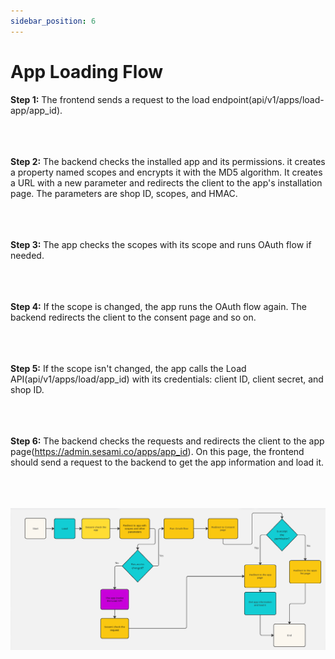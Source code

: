 ```yaml
---
sidebar_position: 6
---
```


# App Loading Flow

<b>Step 1:</b> The frontend sends a request to the load endpoint(api/v1/apps/load-app/app_id).
<br></br>
<br></br>

<b>Step 2:</b> The backend checks the installed app and its permissions. it creates a property named scopes and encrypts it with the MD5 algorithm. It creates a URL with a new parameter and redirects the client to the app's installation page. The parameters are shop ID, scopes, and HMAC.
<br></br>
<br></br>

<b>Step 3:</b> The app checks the scopes with its scope and runs OAuth flow if needed.
<br></br>
<br></br>

<b>Step 4:</b> If the scope is changed, the app runs the OAuth flow again. The backend redirects the client to the consent page and so on.
<br></br>
<br></br>

<b>Step 5:</b> If the scope isn't changed, the app calls the Load API(api/v1/apps/load/app_id) with its credentials: client ID, client secret, and shop ID.
<br></br>
<br></br>

<b>Step 6:</b> The backend checks the requests and redirects the client to the app page(https://admin.sesami.co/apps/app_id). On this page, the frontend should send a request to the backend to get the app information and load it.
<br></br>
<br></br>

![App Message](/img/app-loading-flow.png)
